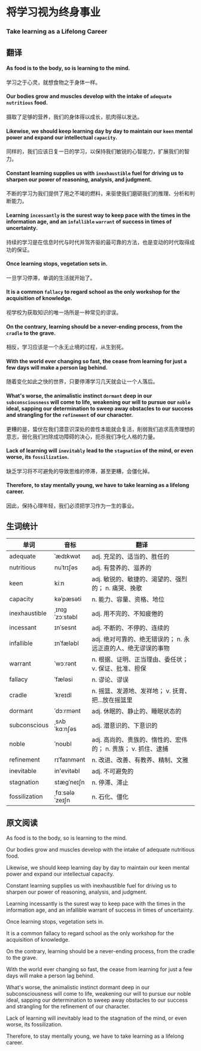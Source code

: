 # 将学习视为终身事业

### Take learning as a Lifelong Career

## 翻译
#### As food is to the body, so is learning to the mind.
学习之于心灵，就想食物之于身体一样。
#### Our bodies grow and muscles develop with the intake of `adequate` `nutritious` food.
摄取了足够的营养，我们的身体得以成长，肌肉得以发达。
#### Likewise, we should keep learning day by day to maintain our `keen` mental power and expand our intellectual `capacity`.
同样的，我们应该日复一日的学习，以保持我们敏锐的心智能力，扩展我们的智力。
#### Constant learning supplies us with `inexhaustible` fuel for driving us to sharpen our power of reasoning, analysis, and judgment.
不断的学习为我们提供了用之不竭的燃料，来驱使我们磨砺我们的推理、分析和判断能力。
#### Learning `incessantly` is the surest way to keep pace with the times in the information age, and an `infallible` `warrant` of success in times of uncertainty.
持续的学习是在信息时代与时代并驾齐驱的最可靠的方法，也是变动的时代取得成功的保证。
#### Once learning stops, vegetation sets in.
一旦学习停滞，单调的生活就开始了。
#### It is a common `fallacy` to regard school as the only workshop for the acquisition of knowledge.
视学校为获取知识的唯一场所是一种常见的谬误。
#### On the contrary, learning should be a never-ending process, from the `cradle` to the grave.
相反，学习应该是一个永无止境的过程，从生到死。
#### With the world ever changing so fast, the cease from learning for just a few days will make a person lag behind.
随着变化如此之快的世界，只要停滞学习几天就会让一个人落后。
#### What's worse, the animalistic instinct `dormant` deep in our `subconsciousness` will come to life, weakening our will to pursue our `noble` ideal, sapping our determination to sweep away obstacles to our success and strangling for the `refinement` of our character.
更糟的是，蛰伏在我们潜意识深处的兽性本能就会复活，削弱我们追求高贵理想的意志，弱化我们扫除成功障碍的决心，扼杀我们净化人格的力量。
#### Lack of learning will `inevitably` lead to the `stagnation` of the mind, or even worse, its `fossilization`.
缺乏学习将不可避免的导致思维的停滞，甚至更糟，会僵化掉。
#### Therefore, to stay mentally young, we have to take learning as a lifelong career.
因此，保持心理年轻，我们必须把学习作为一生的事业。

## 生词统计
| 单词 | 音标 | 翻译 |
|-|-|-|
| adequate | ˈædɪkwət | adj. 充足的、适当的、胜任的 |
| nutritious | nuˈtrɪʃəs | adj. 有营养的、滋养的 |
| keen | kiːn | adj. 敏锐的、敏捷的、渴望的、强烈的； n. 痛哭、挽歌 |
| capacity | kəˈpæsəti | n. 能力、容量、资格、地位 |
| inexhaustible | ˌɪnɪɡˈzɔːstəbl | adj. 用不完的、不知疲倦的 |
| incessant | ɪnˈsesnt | adj. 不断的、不停的、连续的 |
| infallible | ɪnˈfæləbl | adj. 绝对可靠的、绝无错误的； n. 永远正直的人、绝无谬误的事物 |
| warrant | ˈwɔːrənt | n. 根据、证明、正当理由、委任状； v. 保证、批准、担保 |
| fallacy | ˈfæləsi | n. 谬论、谬误 |
| cradle | ˈkreɪdl | n. 摇篮、发源地、发祥地； v. 抚育、把...放在摇篮里 |
| dormant | ˈdɔːrmənt | adj. 休眠的、静止的、睡眠状态的 |
| subconscious | ˌsʌbˈkɑːnʃəs | adj. 潜意识的、下意识的 |
| noble | ˈnoʊbl | adj. 高尚的、贵族的、惰性的、宏伟的； n. 贵族； v. 抓住、逮捕 |
| refinement | rɪˈfaɪnmənt | n. 改进、改善、有教养、精制、文雅 |
| inevitable | in'evitəbl | adj. 不可避免的 |
| stagnation | stæɡˈneɪʃn | n. 停滞、滞止 |
| fossilization | ˌfɑːsələˈzeɪʃn | n. 石化、僵化 |


## 原文阅读
As food is to the body, so is learning to the mind.

Our bodies grow and muscles develop with the intake of adequate nutritious food.

Likewise, we should keep learning day by day to maintain our keen mental power and expand our intellectual capacity.

Constant learning supplies us with inexhaustible fuel for driving us to sharpen our power of reasoning, analysis, and judgment.

Learning incessantly is the surest way to keep pace with the times in the information age, and an infallible warrant of success in times of uncertainty.

Once learning stops, vegetation sets in.

It is a common fallacy to regard school as the only workshop for the acquisition of knowledge.

On the contrary, learning should be a never-ending process, from the cradle to the grave.

With the world ever changing so fast, the cease from learning for just a few days will make a person lag behind.

What's worse, the animalistic instinct dormant deep in our subconsciousness will come to life, weakening our will to pursue our noble ideal, sapping our determination to sweep away obstacles to our success and strangling for the refinement of our character.

Lack of learning will inevitably lead to the stagnation of the mind, or even worse, its fossilization.

Therefore, to stay mentally young, we have to take learning as a lifelong career.

<src-rtyAudio :src="'https://rtyxmd.gitee.io/rtyresources2020/February/Take%20Learning%20as%20a%20Lifelong%20Career.mp3'"></src-rtyAudio>
